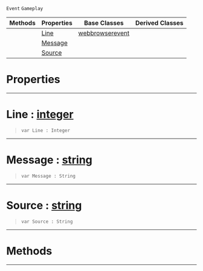  `Event` `Gameplay`



|Methods|Properties|Base Classes|Derived Classes|
|---|---|---|---|
| |[ Line](https://github.com/PlasmaEngine/PlasmaDocs/tree/master/docs/C%2B%2B/code_reference/class_reference/webbrowserconsoleevent.markdown#line-plasma-engine-documen)|[webbrowserevent](https://github.com/PlasmaEngine/PlasmaDocs/tree/master/docs/C%2B%2B/code_reference/class_reference/webbrowserevent.markdown)| |
| |[ Message](https://github.com/PlasmaEngine/PlasmaDocs/tree/master/docs/C%2B%2B/code_reference/class_reference/webbrowserconsoleevent.markdown#message-plasma-engine-docu)| | |
| |[ Source](https://github.com/PlasmaEngine/PlasmaDocs/tree/master/docs/C%2B%2B/code_reference/class_reference/webbrowserconsoleevent.markdown#source-plasma-engine-docum)| | |


 #  Properties


---  
 #  Line : [integer](https://github.com/PlasmaEngine/PlasmaDocs/tree/master/docs/C%2B%2B/code_reference/lightning_base_types/integer.markdown)

> 
> ``` lang=cpp, name=Lightning
> var Line : Integer


---  
 #  Message : [string](https://github.com/PlasmaEngine/PlasmaDocs/tree/master/docs/C%2B%2B/code_reference/lightning_base_types/string.markdown)

> 
> ``` lang=cpp, name=Lightning
> var Message : String


---  
 #  Source : [string](https://github.com/PlasmaEngine/PlasmaDocs/tree/master/docs/C%2B%2B/code_reference/lightning_base_types/string.markdown)

> 
> ``` lang=cpp, name=Lightning
> var Source : String


---  
 #  Methods


---  
 

 